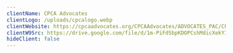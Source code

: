 ```yaml
---
clientName: CPCA Advocates
clientLogo: /uploads/cpcalogo.webp
clientWebsite: https://cpcaadvocates.org/CPCAAdvocates/ADVOCATES_PAC/CPCAAdvocates/PAC/Advocates_PAC.aspx
clientW9Src: https://drive.google.com/file/d/1m-PiFdSbpKDOPCshMdicXekYIfY16eH1/view?usp=sharing
hideClient: false
---
```

